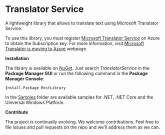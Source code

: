 # Translator Service
A lightweight library that allows to translate text using Microsoft Translator Service.

To use this library, you must register [Microsoft Translator Service](https://portal.azure.com/#create/Microsoft.CognitiveServices/apitype/TextTranslation) on Azure to obtain the Subscription key. For more information, visit [Microsoft Translator is moving to Azure](https://translatorbusiness.uservoice.com/knowledgebase/articles/1078534-microsoft-translator-on-azure) webpage.

**Installation**

The library is available on [NuGet](https://www.nuget.org/packages/TranslatorService/). Just search *TranslatorService* in the **Package Manager GUI** or run the following command in the **Package Manager Console**:    

    Install-Package RestLibrary
    
In the [Samples](https://github.com/marcominerva/RestLibrary/tree/master/Samples) folder are available samples for .NET, .NET Core and the Universal Windows Platform.

**Contribute**

The project is continually evolving. We welcome contributions. Feel free to file issues and pull requests on the repo and we'll address them as we can. 
